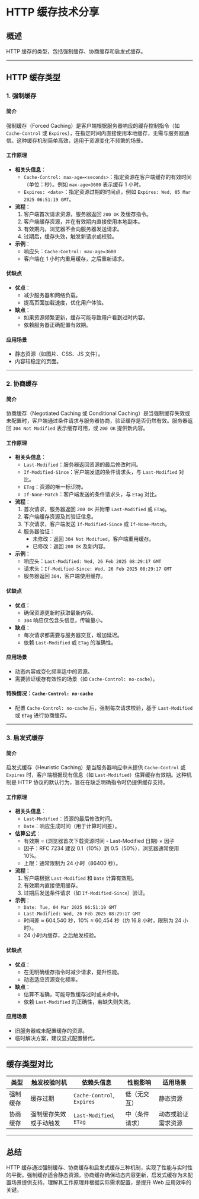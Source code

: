 # HTTP 缓存技术分享

## 概述

HTTP 缓存的类型，包括强制缓存、协商缓存和启发式缓存。

---

## HTTP 缓存类型

### 1. 强制缓存

#### 简介

强制缓存（Forced Caching）是客户端根据服务器响应的缓存控制指令（如 `Cache-Control` 或 `Expires`），在指定时间内直接使用本地缓存，无需与服务器通信。这种缓存机制简单高效，适用于资源变化不频繁的场景。

#### 工作原理

- **相关头信息**：
  - `Cache-Control: max-age=<seconds>`：指定资源在客户端缓存的有效时间（单位：秒）。例如 `max-age=3600` 表示缓存 1 小时。
  - `Expires: <date>`：指定资源过期的时间点，例如 `Expires: Wed, 05 Mar 2025 06:51:19 GMT`。
- **流程**：
  1. 客户端首次请求资源，服务器返回 `200 OK` 及缓存指令。
  2. 客户端缓存资源，并在有效期内直接使用本地副本。
  3. 有效期内，浏览器不会向服务器发送请求。
  4. 过期后，缓存失效，触发新请求或校验。
- **示例**：
  - 响应头：`Cache-Control: max-age=3600`
  - 客户端在 1 小时内重用缓存，之后重新请求。

#### 优缺点

- **优点**：
  - 减少服务器和网络负载。
  - 提高页面加载速度，优化用户体验。
- **缺点**：
  - 如果资源频繁更新，缓存可能导致用户看到过时内容。
  - 依赖服务器正确配置有效期。

#### 应用场景

- 静态资源（如图片、CSS、JS 文件）。
- 内容较稳定的页面。

---

### 2. 协商缓存

#### 简介

协商缓存（Negotiated Caching 或 Conditional Caching）是当强制缓存失效或未配置时，客户端通过条件请求与服务器协商，验证缓存是否仍然有效。服务器返回 `304 Not Modified` 表示缓存可用，或 `200 OK` 提供新内容。

#### 工作原理

- **相关头信息**：
  - `Last-Modified`：服务器返回资源的最后修改时间。
  - `If-Modified-Since`：客户端发送的条件请求头，与 `Last-Modified` 对比。
  - `ETag`：资源的唯一标识符。
  - `If-None-Match`：客户端发送的条件请求头，与 `ETag` 对比。
- **流程**：
  1. 首次请求，服务器返回 `200 OK` 并附带 `Last-Modified` 或 `ETag`。
  2. 客户端缓存资源及其验证信息。
  3. 下次请求，客户端发送 `If-Modified-Since` 或 `If-None-Match`。
  4. 服务器验证：
     - 未修改：返回 `304 Not Modified`，客户端重用缓存。
     - 已修改：返回 `200 OK` 及新内容。
- **示例**：
  - 响应头：`Last-Modified: Wed, 26 Feb 2025 08:29:17 GMT`
  - 请求头：`If-Modified-Since: Wed, 26 Feb 2025 08:29:17 GMT`
  - 服务器返回 `304`，客户端使用缓存。

#### 优缺点

- **优点**：
  - 确保资源更新时获取最新内容。
  - `304` 响应仅包含头信息，传输量小。
- **缺点**：
  - 每次请求都需要与服务器交互，增加延迟。
  - 依赖 `Last-Modified` 或 `ETag` 的准确性。

#### 应用场景

- 动态内容或变化频率适中的资源。
- 需要验证缓存有效性的场景（如 `Cache-Control: no-cache`）。

#### 特殊情况：`Cache-Control: no-cache`

- 配置 `Cache-Control: no-cache` 后，强制每次请求校验，基于 `Last-Modified` 或 `ETag` 进行协商缓存。

---

### 3. 启发式缓存

#### 简介

启发式缓存（Heuristic Caching）是当服务器响应中未提供 `Cache-Control` 或 `Expires` 时，客户端根据现有信息（如 `Last-Modified`）估算缓存有效期。这种机制是 HTTP 协议的默认行为，旨在在缺乏明确指令时仍提供缓存支持。

#### 工作原理

- **相关头信息**：
  - `Last-Modified`：资源的最后修改时间。
  - `Date`：响应生成时间（用于计算时间差）。
- **估算公式**：
  - 有效期 = (浏览器首次下载资源时间 - Last-Modified 日期) × 因子
  - 因子：RFC 7234 建议 0.1（10%）到 0.5（50%），浏览器通常使用 10%。
  - 上限：通常限制为 24 小时（86400 秒）。
- **流程**：
  1. 客户端根据 `Last-Modified` 和 `Date` 计算有效期。
  2. 有效期内直接使用缓存。
  3. 过期后发送条件请求（如 `If-Modified-Since`）验证。
- **示例**：
  - `Date: Tue, 04 Mar 2025 06:51:19 GMT`
  - `Last-Modified: Wed, 26 Feb 2025 08:29:17 GMT`
  - 时间差 ≈ 604,540 秒，10% ≈ 60,454 秒（约 16.8 小时，限制为 24 小时）。
  - 24 小时内缓存，之后触发校验。

#### 优缺点

- **优点**：
  - 在无明确缓存指令时减少请求，提升性能。
  - 动态适应资源变化频率。
- **缺点**：
  - 估算不准确，可能导致缓存过时或未命中。
  - 依赖 `Last-Modified` 的正确性，若缺失则失效。

#### 应用场景

- 旧服务器或未配置缓存的资源。
- 临时解决方案，建议显式配置替代。

---

## 缓存类型对比

| 类型     | 触发校验时机           | 依赖头信息                 | 性能影响       | 适用场景           |
| -------- | ---------------------- | -------------------------- | -------------- | ------------------ |
| 强制缓存 | 缓存过期               | `Cache-Control`, `Expires` | 低（无交互）   | 静态资源           |
| 协商缓存 | 强制缓存失效或手动触发 | `Last-Modified`, `ETag`    | 中（条件请求） | 动态或验证需求资源 |

---

## 总结

HTTP 缓存通过强制缓存、协商缓存和启发式缓存三种机制，实现了性能与实时性的平衡。强制缓存适合静态资源，协商缓存确保动态内容更新，启发式缓存为未配置场景提供支持。理解其工作原理并根据实际需求配置，是提升 Web 应用效率的关键。
